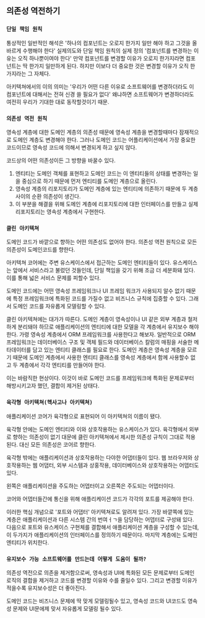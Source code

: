 ## 의존성 역전하기


### `단일 책임 원칙`

통상적인 일반적인 해석은 '하나의 컴포넌트는 오로지 한가지 일만 해야 하고 그것을 올바르게 수행해야 한다'
실제의도와 단일 책임 원칙의 실제 정의 '컴포넌트를 변경하는 이유는 오직 하나뿐이여야 한다'
만약 컴포넌트를 변경할 이유가 오로지 한가지라면 컴포넌트는 딱 한가지 일만하게 된다. 하지만 이보다 더 중요한 것은 변경할 이유가 오직 한가지라는 그 자체다.

아키텍쳐에서의 이의 의미는 '우리가 어떤 다른 이유로 소프트웨어를 변경하더라도 이 컴포넌트에 대해서는 전혀 신경 쓸 필요가 없다'
왜냐하면 소프트웨어가 변경하더라도 여전히 우리가 기대한 대로 동작할것이기 때문.

### `의존성 역전 원칙`
영속성 계층에 대한 도메인 계층의 의존성 때문에 영속성 계층을 변경할때마다 잠재적으로 도메인 계층도 변경해야 한다.
그러나 도메인 코드는 어플리케이션에서 가장 중요한 코드이므로 영속성 코드에 의해서 변경되게 하고 싶지 않다.

코드상의 어떤 의존성이든 그 방향을 바꿀수 있다.
1. 엔티티는 도메인 객체를 표현하고 도메인 코드는 이 엔티티들의 상태를 변경하는 일을 중심으로 하기 때문에 먼저 엔티티를 도메인 계층으로 올린다.
2. 영속성 계층의 리포지토리가 도메인 계층에 있는 엔티티에 의존하기 때문에 두 계층 사이의 순환 의존성이 생긴다.
3. 이 부분을 해결을 위해 도메인 계층에 리포지토리에 대한 인터페이스를 만들고 실제 리포지토리는 영속성 계층에서 구현한다.

### `클린 아키텍쳐`
도메인 코드가 바깥으로 향하는 어떤 의존성도 없어야 한다. 의존성 역전 원칙으로 모든 의존성이 도메인코드를 향한다.

아키텍쳐 코어에는 주변 유스케이스에서 접근하는 도메인 엔티티들이 있다. 유스케이스는 앞에서 서비스라고 불렀던 것들인데, 단일 책임을 갖기 위해 조금 더 세분화돼 있다.
이를 통해 넓은 서비스 문제를 피할수 있다.

도메인 코드에는 어떤 영속성 프레임워크나 UI 프레임 워크가 사용되지 알수 없기 때문에 특정 프레임워크에 특화된 코드를 가질수 없고 비즈니스 규칙에 집중할 수 있다.
그래서 도메인 코드를 자유롭게 모델링할 수 있다.

클린 아키텍쳐에는 대가가 따른다. 도메인 계층이 영속성이나 UI 같은 외부 계층과 철저하게 분리돼야 하므로 애플리케이션의 엔티티에 대한 모델을 각 계층에서 유지보수 해야 한다.
가령 영속성 계층에서 ORM 프레임워크를 사용한다고 해보자. 일반적으로 ORM프레임워크는 데이터베이스 구조 및 객체 필드와 데이터베이스 칼럼의 매핑을 서술한 메타데이터를 담고 있는 엔티티 클래스를 필요로 한다. 도메인 계층은 영속성 계층을 모르기 때문에 도메인 계층에서 사용한 엔티티 클래스를 영속성 계층에서 함께 사용할수 없고 두 계층에서 각각 엔티티를 만들어야 한다.

이는 바람직한 현상이다. 이것이 바로 도메인 코드를 프레임워크에 특화된 문제로부터 해방시키고자 했던, 결합이 제거된 상태다.

### `육각형 아키텍쳐(헥사고나 아키텍쳐)`
애플리케이션 코어가 육각형으로 표현되어 이 아키텍쳐의 이름이 됐다.

육각형 안에는 도메인 엔티티와 이와 상호작용하는 유스케이스가 있다. 육각형에서 외부로 향하는 의존성이 없기 대문에 클린 아키텍쳐에서 제시한 의존성 규칙이 그대로 적용된다. 대신 모든 의존성은 코어르 향한다.

육각형 밖에는 애플리케이션과 상호작용하는 다야한 어댑터들이 있다. 웹 브라우저와 상호작용하는 웹 어댑터, 외부 시스템과 상홍작용, 데이터베이스와 상호작용하는 어뎁터도 있다.

왼쪽은 애플리케이션을 주도하는 어뎁터이고 오른쪽은 주도되는 어뎁터이다.

코어와 어뎁터들간에 통신을 위해 애플리케이션 코드가 각각의 포트를 제공해야 한다.

이러한 핵심 개념으로 '포트와 어댑터' 아키텍쳐로도 알려져 있다. 가장 바깥쪽에 있는 계층은 애플리케이션과 다른 시스템 간의 번여ㅓㄱ을 담당하는 어뎁터로 구성돼 있다. 다음으로 포트와 유스케이스 구현체를 결합해서 애플리케이션 계층을 구성할 수 있는데, 이 두가지가 애플리케이션의 인터페이스를 정의하기 때문이다. 마지막 계층에는 도메인 엔티티가 위치한다.

### `유지보수 가능 소프트웨어를 만드는데 어떻게 도움이 될까?`
의존성 역전으로 의존을 제거함으로써, 영속성과 UI에 특화된 모든 문제로부터 도메인 로직의 결합을 제거하고 코드를 변경할 이유와 수를 줄일수 있다.
그리고 변경할 이유가 적을수록 유지보수성은 더 좋아진다.

도메인 코드는 비즈니스 문제에 딱 맞게 모델링될수 있고, 영속성 코드와 UI코드도 영속성 문제와 UI문에제 맞서 자유롭게 모델링 될수 있다.

